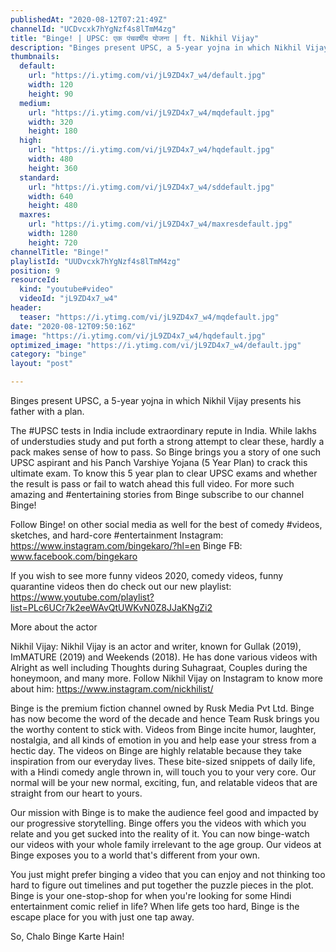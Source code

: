 ```yaml
---
publishedAt: "2020-08-12T07:21:49Z"
channelId: "UCDvcxk7hYgNzf4s8lTmM4zg"
title: "Binge! | UPSC: एक पंचवर्षीय योजना | ft. Nikhil Vijay"
description: "Binges present UPSC, a 5-year yojna in which Nikhil Vijay presents his father with a plan. \n\nThe #UPSC tests in India include extraordinary repute in India. While lakhs of understudies study and put forth a strong attempt to clear these, hardly a pack makes sense of how to pass. So Binge brings you a story of one such UPSC aspirant and his Panch Varshiye Yojana (5 Year Plan) to crack this ultimate exam. To know this 5 year plan to clear UPSC exams and whether the result is pass or fail to watch ahead this full video. For more such amazing and #entertaining stories from Binge subscribe to our channel Binge!\n\nFollow Binge! on other social media as well for the best of comedy #videos, sketches, and hard-core #entertainment\nInstagram: https://www.instagram.com/bingekaro/?hl=en\nBinge FB: www.facebook.com/bingekaro\n\n\nIf you wish to see more funny videos 2020, comedy videos, funny quarantine videos then do check out our new playlist: https://www.youtube.com/playlist?list=PLc6UCr7k2eeWAvQtUWKvN0Z8JJaKNgZi2\n\nMore about the actor\n\nNikhil Vijay: Nikhil Vijay is an actor and writer, known for Gullak (2019), ImMATURE (2019) and Weekends (2018). He has done various videos with Alright as well including Thoughts during Suhagraat, Couples during the honeymoon, and many more. Follow Nikhil Vijay on Instagram to know more about him: https://www.instagram.com/nickhilist/\n\nBinge is the premium fiction channel owned by Rusk Media Pvt Ltd. Binge has now become the word of the decade and hence Team Rusk brings you the worthy content to stick with. Videos from Binge incite humor, laughter, nostalgia, and all kinds of emotion in you and help ease your stress from a hectic day. The videos on Binge are highly relatable because they take inspiration from our everyday lives. These bite-sized snippets of daily life, with a Hindi comedy angle thrown in, will touch you to your very core. Our normal will be your new normal, exciting, fun, and relatable videos that are straight from our heart to yours.\n\nOur mission with Binge is to make the audience feel good and impacted by our progressive storytelling. Binge offers you the videos with which you relate and you get sucked into the reality of it. You can now binge-watch our videos with your whole family irrelevant to the age group. Our videos at Binge exposes you to a world that's different from your own.\n\nYou just might prefer binging a video that you can enjoy and not thinking too hard to figure out timelines and put together the puzzle pieces in the plot. Binge is your one-stop-shop for when you're looking for some Hindi entertainment comic relief in life? When life gets too hard, Binge is the escape place for you with just one tap away.\n\nSo, Chalo Binge Karte Hain!"
thumbnails:
  default:
    url: "https://i.ytimg.com/vi/jL9ZD4x7_w4/default.jpg"
    width: 120
    height: 90
  medium:
    url: "https://i.ytimg.com/vi/jL9ZD4x7_w4/mqdefault.jpg"
    width: 320
    height: 180
  high:
    url: "https://i.ytimg.com/vi/jL9ZD4x7_w4/hqdefault.jpg"
    width: 480
    height: 360
  standard:
    url: "https://i.ytimg.com/vi/jL9ZD4x7_w4/sddefault.jpg"
    width: 640
    height: 480
  maxres:
    url: "https://i.ytimg.com/vi/jL9ZD4x7_w4/maxresdefault.jpg"
    width: 1280
    height: 720
channelTitle: "Binge!"
playlistId: "UUDvcxk7hYgNzf4s8lTmM4zg"
position: 9
resourceId:
  kind: "youtube#video"
  videoId: "jL9ZD4x7_w4"
header:
  teaser: "https://i.ytimg.com/vi/jL9ZD4x7_w4/mqdefault.jpg"
date: "2020-08-12T09:50:16Z"
image: "https://i.ytimg.com/vi/jL9ZD4x7_w4/hqdefault.jpg"
optimized_image: "https://i.ytimg.com/vi/jL9ZD4x7_w4/default.jpg"
category: "binge"
layout: "post"

---
```

Binges present UPSC, a 5-year yojna in which Nikhil Vijay presents his father with a plan. 

The #UPSC tests in India include extraordinary repute in India. While lakhs of understudies study and put forth a strong attempt to clear these, hardly a pack makes sense of how to pass. So Binge brings you a story of one such UPSC aspirant and his Panch Varshiye Yojana (5 Year Plan) to crack this ultimate exam. To know this 5 year plan to clear UPSC exams and whether the result is pass or fail to watch ahead this full video. For more such amazing and #entertaining stories from Binge subscribe to our channel Binge!

Follow Binge! on other social media as well for the best of comedy #videos, sketches, and hard-core #entertainment
Instagram: https://www.instagram.com/bingekaro/?hl=en
Binge FB: www.facebook.com/bingekaro


If you wish to see more funny videos 2020, comedy videos, funny quarantine videos then do check out our new playlist: https://www.youtube.com/playlist?list=PLc6UCr7k2eeWAvQtUWKvN0Z8JJaKNgZi2

More about the actor

Nikhil Vijay: Nikhil Vijay is an actor and writer, known for Gullak (2019), ImMATURE (2019) and Weekends (2018). He has done various videos with Alright as well including Thoughts during Suhagraat, Couples during the honeymoon, and many more. Follow Nikhil Vijay on Instagram to know more about him: https://www.instagram.com/nickhilist/

Binge is the premium fiction channel owned by Rusk Media Pvt Ltd. Binge has now become the word of the decade and hence Team Rusk brings you the worthy content to stick with. Videos from Binge incite humor, laughter, nostalgia, and all kinds of emotion in you and help ease your stress from a hectic day. The videos on Binge are highly relatable because they take inspiration from our everyday lives. These bite-sized snippets of daily life, with a Hindi comedy angle thrown in, will touch you to your very core. Our normal will be your new normal, exciting, fun, and relatable videos that are straight from our heart to yours.

Our mission with Binge is to make the audience feel good and impacted by our progressive storytelling. Binge offers you the videos with which you relate and you get sucked into the reality of it. You can now binge-watch our videos with your whole family irrelevant to the age group. Our videos at Binge exposes you to a world that's different from your own.

You just might prefer binging a video that you can enjoy and not thinking too hard to figure out timelines and put together the puzzle pieces in the plot. Binge is your one-stop-shop for when you're looking for some Hindi entertainment comic relief in life? When life gets too hard, Binge is the escape place for you with just one tap away.

So, Chalo Binge Karte Hain!